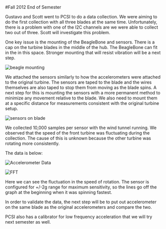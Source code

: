 #Fall 2012 End of Semester

Gustavo and Scott went to PCSI to do a data collection.  We were aiming
to do the first collection with all three blades at the same time.  Unfortunately,
there is a problem with one of the I2C channels are we were able to collect
two out of three.  Scott will investigate this problem.

One key issue is the mounting of the BeagleBone and sensors.  There is a cap
on the turbine blades in the middle of the hub.  The BeagleBone can
fit in the in this space.  Stronger mounting that will resist vibration
will be a next step.

![beagle mounting ](https://github.com/scottcarr/beagle/blob/master/beagle.JPG?raw=true)

We attached the sensors similarly to how the accelerometers were attached
to the original turbine.  The sensors are taped to the blade and the wires
themselves are also taped to stop them from moving as the blade spins.  A next
step for this is mounting the sensors with a more permanent method to minimize
any movement relative to the blade.  We also need to mount them at a specific
distance for measurements consistent with the original turbine setup.

![sensors on blade](https://github.com/scottcarr/beagle/blob/master/blade.JPG?raw=true)

We collected 10,000 samples per sensor with the wind tunnel running.  We
observed that the speed of the front turbine was fluctuating during the
collection.  The cause of this is unknown because the other turbine was
rotating more consistently.

The data is below:

![Accelerometer Data](https://github.com/scottcarr/beagle/blob/master/accel.png?raw=true)

![FFT](https://github.com/scottcarr/beagle/blob/master/fft.png?raw=true)

Here we can see the fluctuation in the speed of rotation.  The sensor is
configured for +/-2g range for maximum sensitivity, so the lines go off
the graph at the beginning when it was spinning fastest.

In order to validate the data, the next step will be to put out accelerometer
on the same blade as the original accelerometers and compare the two.

PCSI also has a calibrator for low frequency acceleration that we will try
next semester as well.
